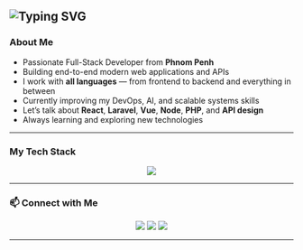 ![Typing SVG](https://readme-typing-svg.herokuapp.com?font=Kantumruy+Pro&weight=900&size=40&pause=1000&color=F7F7F7&background=FFD53A00&center=true&vCenter=true&width=500&height=100&lines=%E1%9E%9F%E1%9E%BD%E1%9E%9F%E1%9F%92%E1%9E%8F%E1%9E%B8%E1%9E%94%E1%9E%B6%E1%9E%91!+%E1%9E%81%E1%9F%92%E1%9E%89%E1%9E%BB%E1%9F%86+%E1%9E%A7%E1%9E%8F%E1%9F%92%E1%9E%8F%E1%9E%98+%F0%9F%AB%B6;%E1%9E%81%E1%9F%92%E1%9E%89%E1%9E%BB%E1%9F%86%E1%9E%87%E1%9E%B6%E1%9E%A2%E1%9F%92%E1%9E%93%E1%9E%80%E1%9E%A2%E1%9E%97%E1%9E%B7%E1%9E%9C%E1%9E%8C%E1%9F%92%E1%9E%8D%E1%9E%93%E1%9F%8D%E1%9E%80%E1%9E%98%E1%9F%92%E1%9E%98%E1%9E%9C%E1%9E%B7%E1%9E%92%E1%9E%B8+%F0%9F%92%BB%F0%9F%9A%80;%E1%9E%93%E1%9F%85%E1%9E%80%E1%9E%98%E1%9F%92%E1%9E%96%E1%9E%BB%E1%9E%87%E1%9E%B6+)
---

### About Me

- Passionate Full-Stack Developer from **Phnom Penh**
- Building end-to-end modern web applications and APIs
- I work with **all languages** — from frontend to backend and everything in between
- Currently improving my DevOps, AI, and scalable systems skills
- Let’s talk about **React**, **Laravel**, **Vue**, **Node**, **PHP**, and **API design**
- Always learning and exploring new technologies

---

### My Tech Stack

<p align="center">
  <img src="https://skillicons.dev/icons?i=html,css,js,ts,php,laravel,react,vue,nextjs,nodejs,express,mysql,mongodb,bootstrap,tailwind,docker,git,vscode,linux" />
</p>

---


### 📫 Connect with Me

<p align="center">
  <a href="mailto:oudomvar@gmail.com"><img src="https://img.shields.io/badge/email-%23EA4335.svg?&style=for-the-badge&logo=gmail&logoColor=white" /></a>
  <a href="https://github.com/var-oudom"><img src="https://img.shields.io/badge/github-%2312100E.svg?&style=for-the-badge&logo=github&logoColor=white" /></a>
  <a href="https://github.com"><img src="https://img.shields.io/badge/portfolio-%23000000.svg?&style=for-the-badge&logo=firefox&logoColor=white" /></a>
</p>

---
